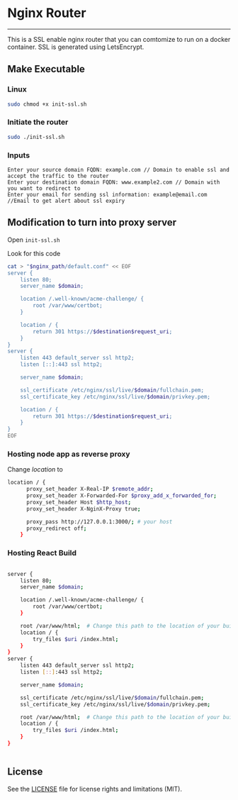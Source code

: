 # Nginx Router

---

This is a SSL enable nginx router that you can comtomize to run on a docker container.
SSL is generated using LetsEncrypt.

## Make Executable

### Linux

```sh
sudo chmod +x init-ssl.sh
```

### Initiate the router

```sh
sudo ./init-ssl.sh
```

### Inputs

```
Enter your source domain FQDN: example.com // Domain to enable ssl and accept the traffic to the router
Enter your destination domain FQDN: www.example2.com // Domain with you want to redirect to
Enter your email for sending ssl information: example@email.com //Email to get alert about ssl expiry

```

## Modification to turn into proxy server

Open `init-ssl.sh`

Look for this code

```sh
cat > "$nginx_path/default.conf" << EOF
server {
    listen 80;
    server_name $domain;

    location /.well-known/acme-challenge/ {
        root /var/www/certbot;
    }

    location / {
        return 301 https://$destination$request_uri;
    }
}
server {
    listen 443 default_server ssl http2;
    listen [::]:443 ssl http2;

    server_name $domain;

    ssl_certificate /etc/nginx/ssl/live/$domain/fullchain.pem;
    ssl_certificate_key /etc/nginx/ssl/live/$domain/privkey.pem;

    location / {
        return 301 https://$destination$request_uri;
    }
}
EOF
```

### Hosting node app as reverse proxy

Change _location_ to

```sh
location / {
      proxy_set_header X-Real-IP $remote_addr;
      proxy_set_header X-Forwarded-For $proxy_add_x_forwarded_for;
      proxy_set_header Host $http_host;
      proxy_set_header X-NginX-Proxy true;

      proxy_pass http://127.0.0.1:3000/; # your host
      proxy_redirect off;
    }
```

### Hosting React Build

```sh

server {
    listen 80;
    server_name $domain;

    location /.well-known/acme-challenge/ {
        root /var/www/certbot;
    }

    root /var/www/html;  # Change this path to the location of your build files
    location / {
        try_files $uri /index.html;
    }
}
server {
    listen 443 default_server ssl http2;
    listen [::]:443 ssl http2;

    server_name $domain;

    ssl_certificate /etc/nginx/ssl/live/$domain/fullchain.pem;
    ssl_certificate_key /etc/nginx/ssl/live/$domain/privkey.pem;

    root /var/www/html;  # Change this path to the location of your build files
    location / {
        try_files $uri /index.html;
    }
}



```

## License

See the [LICENSE](LICENSE.md) file for license rights and limitations (MIT).
